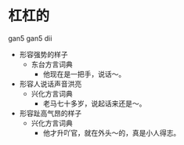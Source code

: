 



# 杠杠的
gan5 gan5 dii
+ 形容强势的样子
  * 东台方言词典
    - 他现在是一把手，说话～。
+ 形容人说话声音洪亮
  * 兴化方言词典
    - 老马七十多岁，说起话来还是～。
+ 形容趾高气昂的样子
  * 兴化方言词典
    - 他才升吖官，就在外头～的，真是小人得志。
